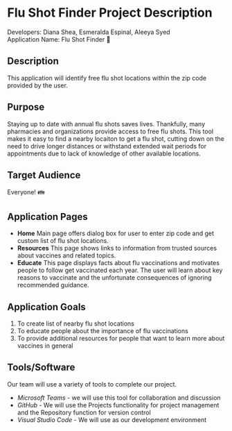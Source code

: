 # Flu Shot Finder Project Description
Developers: Diana Shea, Esmeralda Espinal, Aleeya Syed<br/>
Application Name: Flu Shot Finder :syringe:

## Description
This application will identify free flu shot locations within the zip code provided by the user.

## Purpose
Staying up to date with annual flu shots saves lives. Thankfully, many pharmacies and organizations provide access to free flu shots. This tool makes it easy to find a nearby locaiton to get a flu shot, cutting down on the need to drive longer distances or withstand extended wait periods for appointments due to lack of knowledge of other available locations. 

## Target Audience
Everyone! :family:

## Application Pages
* **Home** Main page offers dialog box for user to enter zip code and get custom list of flu shot locations.
* **Resources** This page shows links to information from trusted sources about vaccines and related topics. 
* **Educate** This page displays facts about flu vaccinations and motivates people to follow get vaccinated each year. The user will learn about key reasons to vaccinate and the unfortunate consequences of ignoring recommended guidance.

## Application Goals
1. To create list of nearby flu shot locations
2. To educate people about the importance of flu vaccinations
3. To provide additional resources for people that want to learn more about vaccines in general

## Tools/Software
Our team will use a variety of tools to complete our project.
* *Microsoft Teams* - we will use this tool for collaboration and discussion
* *GitHub* - We will use the Projects functionality for project management and the Repository function for version control
* *Visual Studio Code* - We will use as our development environment
